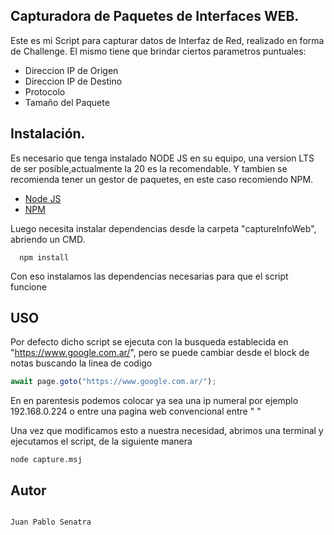 ## Capturadora de Paquetes de Interfaces WEB.

<p>Este es mi Script para capturar datos de Interfaz de Red, realizado en forma de Challenge. El mismo tiene que brindar ciertos parametros puntuales:</p>

<ul>
  <li>
    Direccion IP de Origen
  </li>
    <li>
    Direccion IP de Destino
  </li>
    <li>
    Protocolo
  </li>
    <li>
    Tamaño del Paquete
  </li>
  
</ul>

## Instalación.


<p>Es necesario que tenga instalado NODE JS en su equipo, una version LTS de ser posible,actualmente la 20 es la recomendable. Y tambien se recomienda tener un gestor de paquetes, en este caso recomiendo NPM.</p>
<ul>
  <li>
<a href="https://nodejs.org/en">Node JS</a>
      </li>
    <li>
<a href="https://docs.npmjs.com/downloading-and-installing-node-js-and-npm">NPM</a>
 </li>
</ul>



<p>Luego necesita instalar dependencias desde la carpeta "captureInfoWeb", abriendo un CMD.</p>

``` CMD
  npm install
```


<p>Con eso instalamos las dependencias necesarias para que el script funcione</p>

## USO

Por defecto dicho script se ejecuta con la busqueda establecida en "https://www.google.com.ar/", pero se puede cambiar desde el block de notas
buscando la linea de codigo 

``` javascript
await page.goto("https://www.google.com.ar/");
```

<p>En en parentesis podemos colocar ya sea una ip numeral por ejemplo 192.168.0.224 o entre una pagina web convencional entre " " </p>


<p>Una vez que modificamos esto a nuestra necesidad, abrimos una terminal y ejecutamos el script, de la siguiente manera</p>

``` Node
node capture.msj
```


## Autor

 ``` javascript

Juan Pablo Senatra

```


